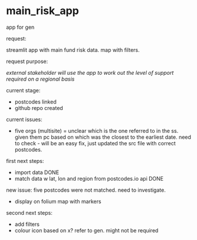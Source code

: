 # main_risk_app
app for gen

request:

streamlit app with main fund risk data. map with filters.

request purpose:

*external stakeholder will use the app to work out the level of support required on a regional basis*

current stage:

- postcodes linked
- github repo created

current issues:

- five orgs (multisite) = unclear which is the one referred to in the ss. given them pc based on which was the closest to the earliest date. need to check - will be an easy fix, just updated the src file with correct postcodes.

first next steps:

- import data DONE
- match data w lat, lon and region from postcodes.io api DONE

new issue: five postcodes were not matched. need to investigate.



- display on folium map with markers

second next steps:
- add filters
- colour icon based on x? refer to gen. might not be required

